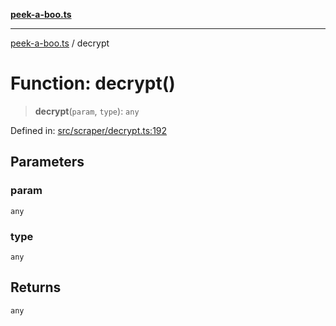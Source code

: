 [**peek-a-boo.ts**](../README.md)

***

[peek-a-boo.ts](../globals.md) / decrypt

# Function: decrypt()

> **decrypt**(`param`, `type`): `any`

Defined in: [src/scraper/decrypt.ts:192](https://github.com/WinterSunset95/peek-a-boo.ts/blob/8815e721cff6128fa9f7e41ee6186f9acba0c30f/src/scraper/decrypt.ts#L192)

## Parameters

### param

`any`

### type

`any`

## Returns

`any`
